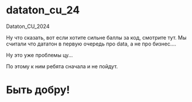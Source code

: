 # dataton_cu_24
Dataton_CU_2024


Ну что сказать, вот если хотите сильне баллы за код, смотрите тут.
Мы считали что дататон в первую очередь про data, а не про бизнес....

Ну это уже проблемы цу...

По этому к ним ребята сначала и не пойдут.

# Быть добру!
